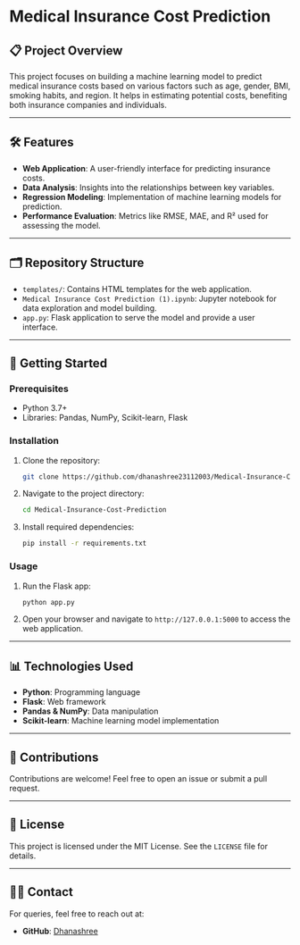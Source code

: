 # Medical Insurance Cost Prediction

## 📋 Project Overview
This project focuses on building a machine learning model to predict medical insurance costs based on various factors such as age, gender, BMI, smoking habits, and region. It helps in estimating potential costs, benefiting both insurance companies and individuals.

---

## 🛠 Features
- **Web Application**: A user-friendly interface for predicting insurance costs.
- **Data Analysis**: Insights into the relationships between key variables.
- **Regression Modeling**: Implementation of machine learning models for prediction.
- **Performance Evaluation**: Metrics like RMSE, MAE, and R² used for assessing the model.

---

## 🗂 Repository Structure
- `templates/`: Contains HTML templates for the web application.
- `Medical Insurance Cost Prediction (1).ipynb`: Jupyter notebook for data exploration and model building.
- `app.py`: Flask application to serve the model and provide a user interface.

---

## 🚀 Getting Started
### Prerequisites
- Python 3.7+
- Libraries: Pandas, NumPy, Scikit-learn, Flask

### Installation
1. Clone the repository:
   ```bash
   git clone https://github.com/dhanashree23112003/Medical-Insurance-Cost-Prediction.git
   ```
2. Navigate to the project directory:
   ```bash
   cd Medical-Insurance-Cost-Prediction
   ```
3. Install required dependencies:
   ```bash
   pip install -r requirements.txt
   ```

### Usage
1. Run the Flask app:
   ```bash
   python app.py
   ```
2. Open your browser and navigate to `http://127.0.0.1:5000` to access the web application.

---

## 📊 Technologies Used
- **Python**: Programming language
- **Flask**: Web framework
- **Pandas & NumPy**: Data manipulation
- **Scikit-learn**: Machine learning model implementation

---

## 🤝 Contributions
Contributions are welcome! Feel free to open an issue or submit a pull request.

---

## 📄 License
This project is licensed under the MIT License. See the `LICENSE` file for details.

---

## 🙋‍♀️ Contact
For queries, feel free to reach out at:
- **GitHub**: [Dhanashree](https://github.com/dhanashree23112003)

